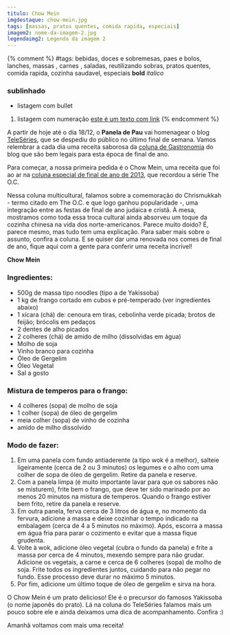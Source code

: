 ```yaml
---
titulo: Chow Mein
imgdestaque: chow-mein.jpg
tags: [massas, pratos quentes, comida rapida, especiais]
imagem2: nome-da-imagem-2.jpg
legendaimg2: Legenda da imagem 2
---
```

{% comment %}
#tags: bebidas, doces e sobremesas, paes e bolos, lanches, massas , carnes , saladas, reutilizando sobras, pratos quentes, comida rapida, cozinha saudavel, especiais
**bold**
*italico*
### sublinhado
* listagem com bullet
1. listagem com numeração
[este é um texto com link](https://www.enderecodolink.com)
{% endcomment %}

A partir de hoje até o dia 18/12, o **Panela de Pau** vai homenagear o blog [TeleSéries](https://www.enderecodolink.com), que se despediu do público no último final de semana. Vamos relembrar a cada dia uma receita saborosa da [coluna de Gastronomia](https://www.enderecodolink.com) do blog que são bem legais para esta época de final de ano.

Para começar, a nossa primeira pedida é o Chow Mein, uma receita que foi ao ar na [coluna especial de final de ano de 2013](http://teleseries.com.br/feliz-chrismukkah-the-o-c-mostra-como-inovar-nas-festas-de-final-de-ano/), que recordou a série The O.C. 

Nessa coluna multicultural, falamos sobre a comemoração do Chrismukkah - termo citado em The O.C. e que logo ganhou popularidade -, uma integração entre as festas de final de ano judaica e cristã. À mesa, mostramos como toda essa troca cultural ainda absorveu um toque da cozinha chinesa na vida dos norte-americanos. Parece muito doido? É, parece mesmo, mas tudo tem uma explicação. Para saber mais sobre o assunto, confira a coluna. E se quiser dar uma renovada nos comes de final de ano, fique aqui com a gente para conferir uma receita incrível!

**Chow Mein**

### Ingredientes: 

* 500g de massa tipo noodles (tipo a de Yakissoba)
* 1 kg de frango cortado em cubos e pré-temperado (ver ingredientes abaixo)
* 1 xícara (chá) de: cenoura em tiras, cebolinha verde picada; brotos de feijão; brócolis em pedaços
* 2 dentes de alho picados
* 2 colheres (chá) de amido de milho (dissolvidas em água)
* Molho de soja
* Vinho branco para cozinha
* Óleo de Gergelim
* Óleo Vegetal
* Sal a gosto

### Mistura de temperos para o frango: 

* 4 colheres (sopa) de molho de soja
* 1 colher (sopa) de óleo de gergelim
* meia colher (sopa) de vinho de cozinha
* amido de milho dissolvido

### Modo de fazer:

1. Em uma panela com fundo antiaderente (a tipo wok é a melhor), salteie ligeiramente (cerca de 2 ou 3 minutos) os legumes e o alho com uma colher de sopa de óleo de gergelim. Retire da panela e reserve.
2. Com a panela limpa (é muito importante lavar para que os sabores não se misturem), frite bem o frango, que deve ter sido marinado por ao menos 20 minutos na mistura de temperos. Quando o frango estiver bem frito, retire da panela e reserve.
3. Em outra panela, ferva cerca de 3 litros de água e, no momento da fervura, adicione a massa e deixe cozinhar o tempo indicado na embalagem (cerca de 4 a 5 minutos no máximo). Após, escorra a massa em água fria para parar o cozimento e evitar que a massa fique grudenta.
4. Volte à wok, adicione óleo vegetal (cubra o fundo da panela) e frite a massa por cerca de 4 minutos, mexendo sempre para não grudar. Adicione os vegetais, a carne e cerca de 6 colheres (sopa) de molho de soja.  Frite todos os ingredientes juntos, cuidando para não pegar no fundo. Esse processo deve durar no máximo 5 minutos.
5. Por fim, adicione um último toque de óleo de gergelim e sirva na hora.

O Chow Mein é um prato delicioso! Ele é o precursor do famosos Yakissoba (o nome japonês do prato). Lá na coluna do TeleSéries falamos mais um pouco sobre ele e ainda deixamos uma dica de acompanhamento. Confira :)

Amanhã voltamos com mais uma receita!

